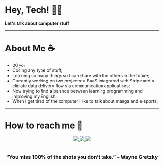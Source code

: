 
# Hey, Tech! 🧑‍💻

**Let's talk about computer stuff**  

---
# About Me ☕️

- 20 yo;
- Coding any type of stuff;
- Learning so many things so I can share with the others in the future;
- Currently working on two projects: a BaaS integrated with Stripe and a climate data delivery flow via communication applications;
- Now trying to find a balance between learning programming and improving my English;
- When I get tired of the computer I like to talk about manga and e-sports;

---
# How to reach me 🔗
<div align="center">
<!--     <a target='_blank' href="https://x.com/tnkswill">
        <img src="https://img.shields.io/badge/Twitter-1DA1F2?style=for-the-badge&logo=twitter&logoColor=white">
    </a> -->
<!--     <a target='_blank' href="https://www.instagram.com/silvx_william/">
        <img src="https://img.shields.io/badge/Instagram-E4405F?style=for-the-badge&logo=instagram&logoColor=white">
    </a> -->
<!--     <a target='_blank' href="https://www.linkedin.com/in/williamsilva2005/">
        <img src="https://img.shields.io/badge/LinkedIn-0077B5?style=for-the-badge&logo=linkedin&logoColor=white">
    </a> -->
    <a target='_blank' href="https://dev.to/williamsilva">
        <img src="https://img.shields.io/badge/dev.to-0A0A0A?style=for-the-badge&logo=dev.to&logoColor=white">
    </a>
       <a target='_blank' href="https://www.linkedin.com/in/williamsilva2005/">
        <img src="https://img.shields.io/badge/LinkedIn-0077B5?style=for-the-badge&logo=linkedin&logoColor=white">
    </a>
   <a target='_blank' href="https://williamsilva.dev/">
    <img src="https://img.shields.io/badge/Website-000000?style=for-the-badge&logo=internet-explorer&logoColor=white">
</a>

</div>

#

<div align="center">

### “You miss 100% of the shots you don’t take.” – Wayne Gretzky

</div>
